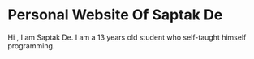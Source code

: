 # Personal Website Of Saptak De
Hi ,
I am Saptak De. I am a 13 years old student who self-taught himself programming.
